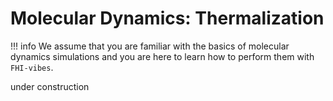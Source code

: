 # Molecular Dynamics: Thermalization

!!! info
	We assume that you are familiar with the basics of molecular dynamics simulations and you are here to learn how to perform them with `FHI-vibes`.

under construction
